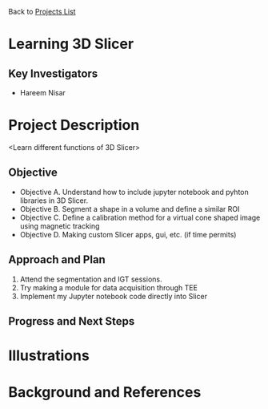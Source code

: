 Back to [Projects List](../../README.md#ProjectsList)

# Learning 3D Slicer

## Key Investigators

- Hareem Nisar

# Project Description

<Learn different functions of 3D Slicer>

## Objective

- Objective A. Understand how to include jupyter notebook and pyhton libraries in 3D Slicer.
- Objective B. Segment a shape in a volume and define a similar ROI
- Objective C. Define a calibration method for a virtual cone shaped image using magnetic tracking
- Objective D. Making custom Slicer apps, gui, etc. (if time permits)

## Approach and Plan

1. Attend the segmentation and IGT sessions.
1. Try making a module for data acquisition through TEE 
1. Implement my Jupyter notebook code directly into Slicer




## Progress and Next Steps

# Illustrations

# Background and References


